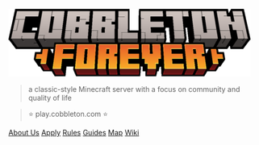 <!-- _coverpage.md -->

![](_assets/cobbleton_forever_logo.png)

> a classic-style Minecraft server with a focus on community and quality of life

> ⭐ play.cobbleton.com ⭐

<a href="#/about" class="coverpage-button">About Us</a>
<a href="#/apply" class="coverpage-button">Apply</a>
<a href="#/rules" class="coverpage-button">Rules</a>
<a href="#/guides/first_day" class="coverpage-button">Guides</a>
<a href="https://map.cobbleton.com" target="_blank" class="coverpage-button">Map</a>
<a href="https://wiki.cobbleton.com" target="_blank" class="coverpage-button">Wiki</a>

<footer></footer>